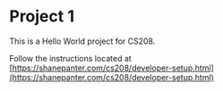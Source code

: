 # Project 1

This is a Hello World project for CS208.

Follow the instructions located at [https://shanepanter.com/cs208/developer-setup.html](https://shanepanter.com/cs208/developer-setup.html)
